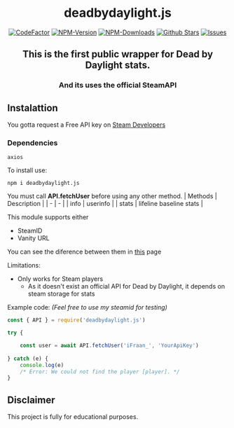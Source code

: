 <div align="center">
	<h1>deadbydaylight.js</h1>
	<a href="https://www.codefactor.io/repository/github/ifraan/deadbydaylight.js"><img src="https://www.codefactor.io/repository/github/ifraan/deadbydaylight.js/badge" alt="CodeFactor" /></a>
	<a href="https://www.npmjs.com/package/deadbydaylight.js"><img src="https://badgen.net/npm/v/deadbydaylight.js?color=blue" alt="NPM-Version"/></a>
	<a href="https://www.npmjs.com/package/deadbydaylight.js"><img src="https://badgen.net/npm/dt/deadbydaylight.js?color=blue" alt="NPM-Downloads"/></a>
	<a href="https://github.com/iFraan/deadbydaylight.js"><img src="https://badgen.net/github/stars/iFraan/deadbydaylight.js?color=yellow" alt="Github Stars"/></a>
	<a href="https://github.com/iFraan/deadbydaylight.js/issues"><img src="https://badgen.net/github/issues/iFraan/deadbydaylight.js?color=green" alt="Issues"/></a>
	<h2>This is the first public wrapper for <b>Dead by Daylight</b> stats.</h2>
	<h3>And its uses the official SteamAPI</h3>
</div>

## Instalattion
You gotta request a Free API key on [Steam Developers](https://steamcommunity.com/dev)
### Dependencies
``
axios
``

To install use:
```shell
npm i deadbydaylight.js
```


You must call **API.fetchUser** before using any other method.
| Methods | Description |
| - | - |
| info | userinfo |
| stats | lifeline baseline stats |

This module supports either
* SteamID
* Vanity URL

You can see the diference between them in [this](https://steamid.pro/steam-id-lookup) page


Limitations: 
* Only works for Steam players
	* As it doesn't exist an official API for Dead by Daylight, it depends on steam storage for stats


Example code: _(Feel free to use my steamid for testing)_
```js
const { API } = require('deadbydaylight.js')

try {

	const user = await API.fetchUser('iFraan_', 'YourApiKey')
	
} catch (e) {
	console.log(e)
	/* Error: We could not find the player [player]. */
}
```

## Disclaimer
This project is fully for educational purposes.